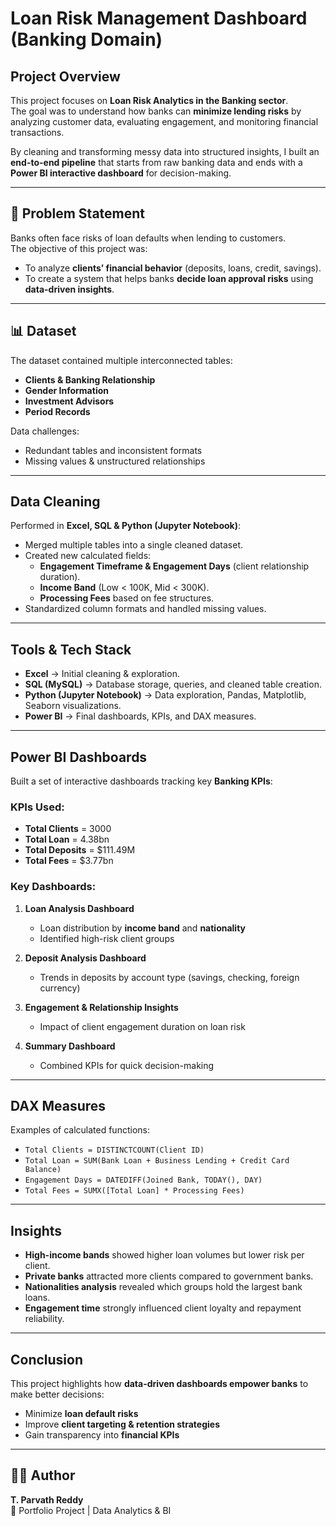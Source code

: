 # Loan Risk Management Dashboard (Banking Domain)

##  Project Overview
This project focuses on **Loan Risk Analytics in the Banking sector**.  
The goal was to understand how banks can **minimize lending risks** by analyzing customer data, evaluating engagement, and monitoring financial transactions.

By cleaning and transforming messy data into structured insights, I built an **end-to-end pipeline** that starts from raw banking data and ends with a **Power BI interactive dashboard** for decision-making.

---

## 🏦 Problem Statement
Banks often face risks of loan defaults when lending to customers.  
The objective of this project was:
- To analyze **clients’ financial behavior** (deposits, loans, credit, savings).  
- To create a system that helps banks **decide loan approval risks** using **data-driven insights**.  

---

## 📊 Dataset
The dataset contained multiple interconnected tables:
- **Clients & Banking Relationship**
- **Gender Information**
- **Investment Advisors**
- **Period Records**

Data challenges:
- Redundant tables and inconsistent formats  
- Missing values & unstructured relationships  

---

##  Data Cleaning
Performed in **Excel, SQL & Python (Jupyter Notebook)**:
- Merged multiple tables into a single cleaned dataset.  
- Created new calculated fields:  
  - **Engagement Timeframe & Engagement Days** (client relationship duration).  
  - **Income Band** (Low < 100K, Mid < 300K).  
  - **Processing Fees** based on fee structures.  
- Standardized column formats and handled missing values.  

---

##  Tools & Tech Stack
- **Excel** → Initial cleaning & exploration.  
- **SQL (MySQL)** → Database storage, queries, and cleaned table creation.  
- **Python (Jupyter Notebook)** → Data exploration, Pandas, Matplotlib, Seaborn visualizations.  
- **Power BI** → Final dashboards, KPIs, and DAX measures.  

---

##  Power BI Dashboards
Built a set of interactive dashboards tracking key **Banking KPIs**:

### KPIs Used:
-  **Total Clients** = 3000
-  **Total Loan** = 4.38bn  
-  **Total Deposits** = $111.49M  
-  **Total Fees** = $3.77bn


### Key Dashboards:
1. **Loan Analysis Dashboard**
   - Loan distribution by **income band** and **nationality**  
   - Identified high-risk client groups  

2. **Deposit Analysis Dashboard**
   - Trends in deposits by account type (savings, checking, foreign currency)  

3. **Engagement & Relationship Insights**
   - Impact of client engagement duration on loan risk  

4. **Summary Dashboard**
   - Combined KPIs for quick decision-making  

---

## DAX Measures
Examples of calculated functions:
- `Total Clients = DISTINCTCOUNT(Client ID)`
- `Total Loan = SUM(Bank Loan + Business Lending + Credit Card Balance)`
- `Engagement Days = DATEDIFF(Joined Bank, TODAY(), DAY)`
- `Total Fees = SUMX([Total Loan] * Processing Fees)`

---

##  Insights
- **High-income bands** showed higher loan volumes but lower risk per client.  
- **Private banks** attracted more clients compared to government banks.  
- **Nationalities analysis** revealed which groups hold the largest bank loans.  
- **Engagement time** strongly influenced client loyalty and repayment reliability.  

---

##  Conclusion
This project highlights how **data-driven dashboards empower banks** to make better decisions:  
- Minimize **loan default risks**  
- Improve **client targeting & retention strategies**  
- Gain transparency into **financial KPIs**  

---



## 🧑‍💻 Author
**T. Parvath Reddy**  
📌 Portfolio Project | Data Analytics & BI  
